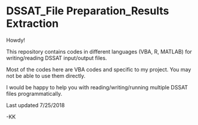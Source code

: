 # DSSAT_File Preparation_Results Extraction
Howdy!

This repository contains codes in different languages (VBA, R, MATLAB) for writing/reading DSSAT input/output files.

Most of the codes here are VBA codes and specific to my project. You may not be able to use them directly.

I would be happy to help you with reading/writing/running multiple DSSAT files programmatically.

Last updated 7/25/2018

-KK
